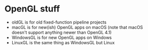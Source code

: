 # OpenGL stuff
- oldGL is for old fixed-function pipeline projects
- macGL is for new(ish) OpenGL apps on macOS (note that macOS doesn't support anything newer than OpenGL 4.1)
- WindowsGL is for new OpenGL apps on Windows
- LinuxGL is the same thing as WindowsGL but Linux
